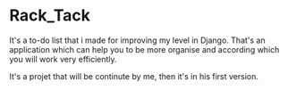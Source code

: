 # Rack_Tack
It's a to-do list that i made for improving my level in Django. That's an application which can help you to be more organise
and according which you will work very efficiently.

It's a projet that will be continute by me, then it's in his first version.
